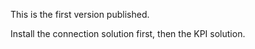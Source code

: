 This is the first version published.

Install the connection solution first, then the KPI solution.
